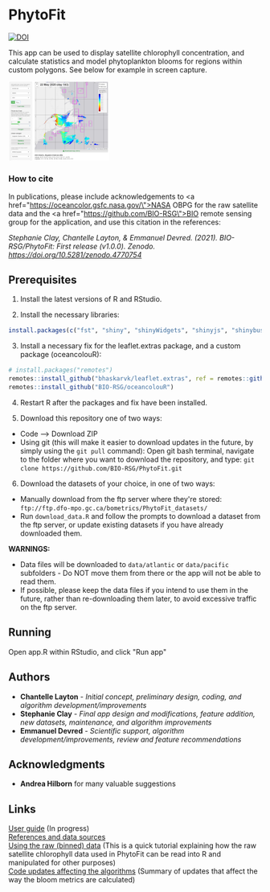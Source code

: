 # PhytoFit

[![DOI](https://zenodo.org/badge/277295931.svg)](https://zenodo.org/badge/latestdoi/277295931)

This app can be used to display satellite chlorophyll concentration, and calculate statistics and model phytoplankton blooms for regions within custom polygons. See below for example in screen capture.

<a target="_blank" href="images/screencap01.png">
<img src="images/screencap01.png" alt="screencap" width="200"/>
</a>

### How to cite

In publications, please include acknowledgements to <a href=\"https://oceancolor.gsfc.nasa.gov/\">NASA OBPG</a> for the raw satellite data and the <a href=\"https://github.com/BIO-RSG\">BIO remote sensing group</a> for the application, and use this citation in the references:  

*Stephanie Clay, Chantelle Layton, & Emmanuel Devred. (2021). BIO-RSG/PhytoFit: First release (v1.0.0). Zenodo. https://doi.org/10.5281/zenodo.4770754*  


## Prerequisites

1. Install the latest versions of R and RStudio.

2. Install the necessary libraries:
```r
install.packages(c("fst", "shiny", "shinyWidgets", "shinyjs", "shinybusy", "htmlwidgets", "leaflet", "leaflet.extras", "leafem", "quantreg", "minpack.lm", "rgdal", "sp", "ggplot2", "grid", "gridExtra", "dplyr", "geometry", "raster", "proj4", "curl"))
```

3. Install a necessary fix for the leaflet.extras package, and a custom package (oceancolouR):
```r
# install.packages("remotes")
remotes::install_github("bhaskarvk/leaflet.extras", ref = remotes::github_pull("184"))
remotes::install_github("BIO-RSG/oceancolouR")
```

4. Restart R after the packages and fix have been installed.

5. Download this repository one of two ways:  

- Code --> Download ZIP  
- Using git (this will make it easier to download updates in the future, by simply using the `git pull` command): Open git bash terminal, navigate to the folder where you want to download the repository, and type: `git clone https://github.com/BIO-RSG/PhytoFit.git`  

6. Download the datasets of your choice, in one of two ways:  

- Manually download from the ftp server where they're stored: `ftp://ftp.dfo-mpo.gc.ca/bometrics/PhytoFit_datasets/`  
- Run `download_data.R` and follow the prompts to download a dataset from the ftp server, or update existing datasets if you have already downloaded them.  

**WARNINGS:**  
- Data files will be downloaded to `data/atlantic` or `data/pacific` subfolders - Do NOT move them from there or the app will not be able to read them.  
- If possible, please keep the data files if you intend to use them in the future, rather than re-downloading them later, to avoid excessive traffic on the ftp server.  



## Running

Open app.R within RStudio, and click "Run app"


## Authors

* **Chantelle Layton** - *Initial concept, preliminary design, coding, and algorithm development/improvements*  
* **Stephanie Clay** - *Final app design and modifications, feature addition, new datasets, maintenance, and algorithm improvements*  
* **Emmanuel Devred** - *Scientific support, algorithm development/improvements, review and feature recommendations*  

## Acknowledgments

* **Andrea Hilborn** for many valuable suggestions


## Links

[User guide](https://github.com/BIO-RSG/PhytoFit/blob/master/USERGUIDE.md) (In progress)  
[References and data sources](https://github.com/BIO-RSG/PhytoFit/blob/master/USERGUIDE.md#references-and-data-sources)  
[Using the raw (binned) data](https://github.com/BIO-RSG/PhytoFit/blob/master/fst_tutorial.md) (This is a quick tutorial explaining how the raw satellite chlorophyll data used in PhytoFit can be read into R and manipulated for other purposes)  
[Code updates affecting the algorithms](https://github.com/BIO-RSG/PhytoFit/blob/master/updates.md) (Summary of updates that affect the way the bloom metrics are calculated)  

